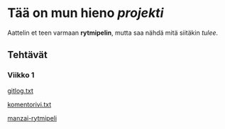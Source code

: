 # Tää on mun hieno *projekti*

Aattelin et teen varmaan **rytmipelin**, mutta saa nähdä mitä siitäkin *tulee*. 

## Tehtävät 
### Viikko 1
[gitlog.txt](/laskarit/viikko1/gitlog.txt)

[komentorivi.txt](/laskarit/viikko1/komentorivi.txt)


[manzai-rytmipeli](https://www.youtube.com/watch?v=xdcKicUYVek)
